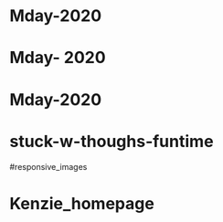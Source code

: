 # Mday-2020
# Mday- 2020
# Mday-2020
# stuck-w-thoughs-funtime
#responsive_images
# Kenzie_homepage
